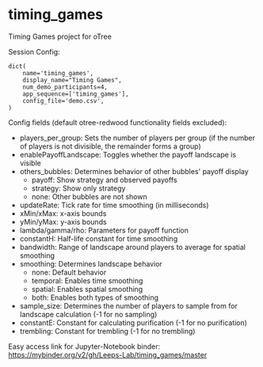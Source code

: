 # timing_games
Timing Games project for oTree

Session Config:

```
dict(
    name='timing_games',
    display_name="Timing Games",
    num_demo_participants=4,
    app_sequence=['timing_games'],
    config_file='demo.csv',
)
```

Config fields (default otree-redwood functionality fields excluded):

* players_per_group: Sets the number of players per group (if the number of players is not divisible, the remainder forms a group)
* enablePayoffLandscape: Toggles whether the payoff landscape is visible
* others_bubbles: Determines behavior of other bubbles' payoff display
    * payoff: Show strategy and observed payoffs
    * strategy: Show only strategy
    * none: Other bubbles are not shown
* updateRate: Tick rate for time smoothing (in milliseconds)
* xMin/xMax: x-axis bounds
* yMin/yMax: y-axis bounds
* lambda/gamma/rho: Parameters for payoff function
* constantH: Half-life constant for time smoothing
* bandwidth: Range of landscape around players to average for spatial smoothing
* smoothing: Determines landscape behavior
    * none: Default behavior
    * temporal: Enables time smoothing
    * spatial: Enables spatial smoothing
    * both: Enables both types of smoothing
* sample_size: Determines the number of players to sample from for landscape calculation (-1 for no sampling)
* constantE: Constant for calculating purification (-1 for no purification)
* trembling: Constant for trembling (-1 for no trembling)

Easy access link for Jupyter-Notebook binder:
https://mybinder.org/v2/gh/Leeps-Lab/timing_games/master
